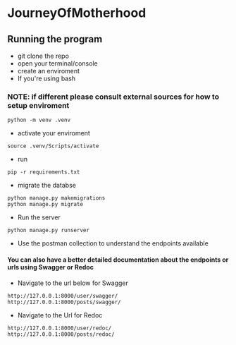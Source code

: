 # JourneyOfMotherhood

## Running the program
- git clone the repo
- open your terminal/console
- create an enviroment
- If you're using bash 
### NOTE: if different please consult external sources for how to setup enviroment
```
python -m venv .venv
```
- activate your enviroment
```
source .venv/Scripts/activate
```
- run 
```
pip -r requirements.txt
```
- migrate the databse
```
python manage.py makemigrations
python manage.py migrate
```
- Run the server
```
python manage.py runserver
```
- Use the postman collection to understand the endpoints available
#### You can also have a better detailed documentation about the endpoints or urls using Swagger or Redoc
- Navigate to the url below for Swagger
```
http://127.0.0.1:8000/user/swagger/
http://127.0.0.1:8000/posts/swagger/
```
- Navigate to the Url for Redoc
```
http://127.0.0.1:8000/user/redoc/
http://127.0.0.1:8000/posts/redoc/
```
